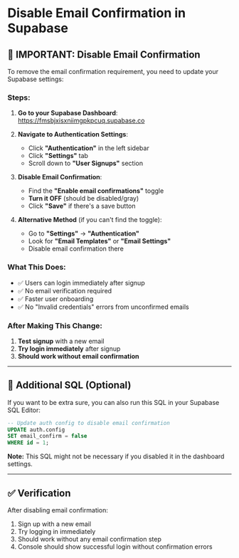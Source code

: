 # Disable Email Confirmation in Supabase

## 🚀 **IMPORTANT: Disable Email Confirmation**

To remove the email confirmation requirement, you need to update your Supabase settings:

### **Steps:**

1. **Go to your Supabase Dashboard**: https://fmsbjxisxniimgpkpcuq.supabase.co

2. **Navigate to Authentication Settings**:
   - Click **"Authentication"** in the left sidebar
   - Click **"Settings"** tab
   - Scroll down to **"User Signups"** section

3. **Disable Email Confirmation**:
   - Find the **"Enable email confirmations"** toggle
   - **Turn it OFF** (should be disabled/gray)
   - Click **"Save"** if there's a save button

4. **Alternative Method** (if you can't find the toggle):
   - Go to **"Settings"** → **"Authentication"**
   - Look for **"Email Templates"** or **"Email Settings"**
   - Disable email confirmation there

### **What This Does:**

- ✅ Users can login immediately after signup
- ✅ No email verification required
- ✅ Faster user onboarding
- ✅ No "Invalid credentials" errors from unconfirmed emails

### **After Making This Change:**

1. **Test signup** with a new email
2. **Try login immediately** after signup
3. **Should work without email confirmation**

---

## 📝 **Additional SQL (Optional)**

If you want to be extra sure, you can also run this SQL in your Supabase SQL Editor:

```sql
-- Update auth config to disable email confirmation
UPDATE auth.config 
SET email_confirm = false 
WHERE id = 1;
```

**Note:** This SQL might not be necessary if you disabled it in the dashboard settings.

---

## ✅ **Verification**

After disabling email confirmation:

1. Sign up with a new email
2. Try logging in immediately
3. Should work without any email confirmation step
4. Console should show successful login without confirmation errors